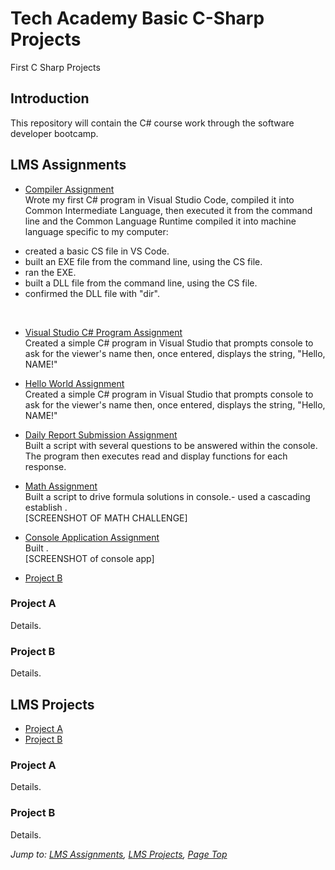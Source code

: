 # Tech Academy Basic C-Sharp Projects
 First C Sharp Projects
## Introduction
This repository will contain the C# course work through the software developer bootcamp.


## LMS Assignments
* [Compiler Assignment](#compiler-assignment)<br>
Wrote my first C# program in Visual Studio Code, compiled it into Common Intermediate Language, then executed it from the command line and the Common Language Runtime compiled it into machine language specific to my computer:<br>
- created a basic CS file in VS Code.
- built an EXE file from the command line, using the CS file.
- ran the EXE.
- built a DLL file from the command line, using the CS file.
- confirmed the DLL file with "dir".
<br>

* [Visual Studio C# Program Assignment](#visual-studio-cs-program-assignment)<br>
Created a simple C# program in Visual Studio that prompts console to ask for the viewer's name then, once entered, displays the string, "Hello, NAME!"<br>

* [Hello World Assignment](#hello-world-assignment)<br>
Created a simple C# program in Visual Studio that prompts console to ask for the viewer's name then, once entered, displays the string, "Hello, NAME!"<br>

* [Daily Report Submission Assignment](#daily-report-submission-assignment)<br>
Built a script with several questions to be answered within the console. The program then executes read and display functions for each response.<br>

* [Math Assignment](#math-assignment)<br>
Built a script to drive formula solutions in console.- used a cascading establish .<br>
[SCREENSHOT OF MATH CHALLENGE]


* [Console Application Assignment](#console-application-assignment)<br>
Built  .<br>
[SCREENSHOT of console app]





* [Project B](#project-b)
### Project A
Details.<br>
### Project B
Details.<br>


## LMS Projects
* [Project A](#project-a)
* [Project B](#project-b)
### Project A
Details.<br>
### Project B
Details.<br>



*Jump to: [LMS Assignments](#lms-assignments), [LMS Projects](#lms-projects), [Page Top](#tech-academy-basic-c-sharp-projects)*
